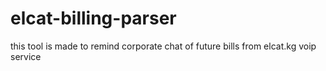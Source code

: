 # elcat-billing-parser
this tool is made to remind corporate chat of future bills from elcat.kg voip service
